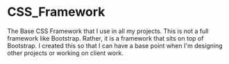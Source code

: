 # CSS_Framework
The Base CSS Framework that I use in all my projects. This is not a full framework like Bootstrap. Rather, it is a framework that sits on top of Bootstrap. I created this so that I can have a base point when I'm designing other projects or working on client work.  
